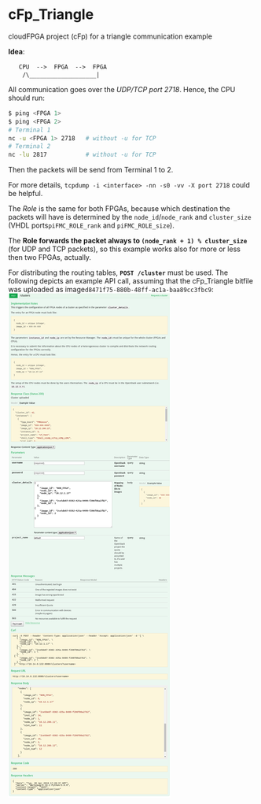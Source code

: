 # cFp_Triangle
cloudFPGA project (cFp) for a triangle communication example

**Idea**:
```
   CPU  -->  FPGA  -->  FPGA 
    /\___________________|
```

All communication goes over the *UDP/TCP port 2718*. Hence, the CPU should run:
```bash
$ ping <FPGA 1>
$ ping <FPGA 2>
# Terminal 1
nc -u <FPGA 1> 2718   # without -u for TCP
# Terminal 2
nc -lu 2817           # without -u for TCP
```

Then the packets will be send from Terminal 1 to 2. 

For more details, `tcpdump -i <interface> -nn -s0 -vv -X port 2718` could be helpful. 


The *Role* is the same for both FPGAs, because which destination the packets will have is determined by the `node_id`/`node_rank` and `cluster_size`
(VHDL ports`piFMC_ROLE_rank` and `piFMC_ROLE_size`).


The **Role forwards the packet always to `(node_rank + 1) % cluster_size`** (for UDP and TCP packets), so this example works also for more or less then two FPGAs, actually.



For distributing the routing tables, **`POST /cluster`** must be used.
The following depicts an example API call, assuming that the cFp_Triangle bitfile was uploaded as image`d8471f75-880b-48ff-ac1a-baa89cc3fbc9`:
![POST /cluster example](./doc/post_cluster.png)


